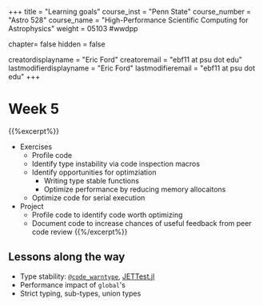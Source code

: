 +++
title = "Learning goals"
course_inst = "Penn State"
course_number = "Astro 528"
course_name = "High-Performance Scientific Computing for Astrophysics"
weight = 05103  #wwdpp

chapter= false
hidden = false

creatordisplayname = "Eric Ford"
creatoremail = "ebf11 at psu dot edu"
lastmodifierdisplayname = "Eric Ford"
lastmodifieremail = "ebf11 at psu dot edu"
+++

# Week 5
{{%excerpt%}}
- Exercises
   - Profile code
   - Identify type instability via code inspection macros
   - Identify opportunities for optimziation
      - Writing type stable functions
      - Optimize performance by reducing memory allocaitons
   - Optimize code for serial execution
- Project
   - Profile code to identify code worth optimizing
   - Document code to increase chances of useful feedback from peer code review
{{%/excerpt%}}

## Lessons along the way
- Type stability: [`@code_warntype`](https://docs.julialang.org/en/v1/manual/performance-tips/#man-code-warntype), [JETTest.jl](https://aviatesk.github.io/JETTest.jl/dev/)
- Performance impact of `global`'s
- Strict typing, sub-types, union types
